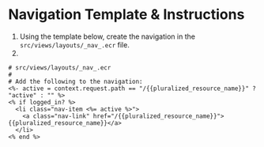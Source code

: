 # Navigation Template & Instructions

1. Using the template below, create the navigation in the `src/views/layouts/_nav_.ecr` file.
2. 

```crystal
# src/views/layouts/_nav_.ecr
# 
# Add the following to the navigation:
<%- active = context.request.path == "/{{pluralized_resource_name}}" ? "active" : "" %>
<% if logged_in? %>
  <li class="nav-item <%= active %>">
    <a class="nav-link" href="/{{pluralized_resource_name}}">{{pluralized_resource_name}}</a>
  </li>
<% end %>
```